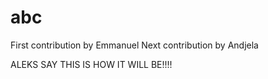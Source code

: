 # abc


First contribution by Emmanuel
Next contribution by Andjela


ALEKS SAY THIS IS HOW IT WILL BE!!!!
